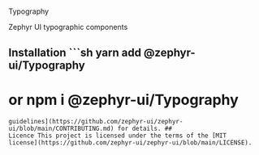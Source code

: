 #

Typography

Zephyr UI typographic components

## Installation ```sh yarn add @zephyr-ui/Typography

# or npm i @zephyr-ui/Typography

```## Contribution Yes please! See the [contributing
guidelines](https://github.com/zephyr-ui/zephyr-ui/blob/main/CONTRIBUTING.md) for details. ##
Licence This project is licensed under the terms of the [MIT
license](https://github.com/zephyr-ui/zephyr-ui/blob/main/LICENSE).
```

